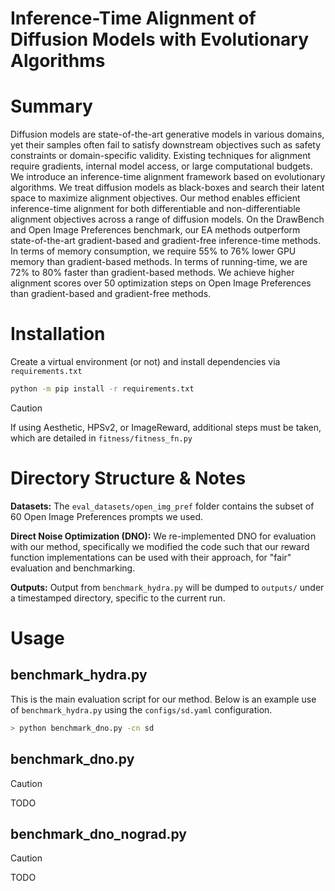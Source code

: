 # Inference-Time Alignment of Diffusion Models with Evolutionary Algorithms


<!-- Brief Summary -->
# Summary
Diffusion models are state-of-the-art generative models in various domains, yet their samples often fail to satisfy downstream objectives such as safety constraints or domain-specific validity. Existing techniques for alignment require gradients, internal model access, or large computational budgets. We introduce an inference-time alignment framework based on evolutionary algorithms. We treat diffusion models as black-boxes and search their latent space to maximize alignment objectives. Our method enables efficient inference-time alignment for both differentiable and non-differentiable alignment objectives across a range of diffusion models. On the DrawBench and Open Image Preferences benchmark, our EA methods outperform state-of-the-art gradient-based and gradient-free inference-time methods. In terms of memory consumption, we require 55% to 76% lower GPU memory than gradient-based methods. In terms of running-time, we are 72% to 80% faster than gradient-based methods. We achieve higher alignment scores over 50 optimization steps on Open Image Preferences than gradient-based and gradient-free methods.

<!-- Installation Guide -->
# Installation 
Create a virtual environment (or not) and install dependencies via `requirements.txt`
```bash
python -m pip install -r requirements.txt
```
> [!CAUTION] 
> If using Aesthetic, HPSv2, or ImageReward, additional steps must be taken, which are detailed in `fitness/fitness_fn.py`

# Directory Structure & Notes
**Datasets:** The `eval_datasets/open_img_pref` folder contains the subset of 60 Open Image Preferences prompts we used.

**Direct Noise Optimization (DNO):** We re-implemented DNO for evaluation with our method, specifically we modified the code such that our reward function implementations can be used with their approach, for "fair" evaluation and benchmarking.

**Outputs:** Output from `benchmark_hydra.py` will be dumped to `outputs/` under a timestamped directory, specific to the current run.

<!-- Usage Guide -->
# Usage
## benchmark_hydra.py
This is the main evaluation script for our method.
Below is an example use of `benchmark_hydra.py` using the `configs/sd.yaml` configuration.

```bash
> python benchmark_dno.py -cn sd
```

## benchmark_dno.py
> [!CAUTION] 
> TODO

## benchmark_dno_nograd.py
> [!CAUTION] 
> TODO

